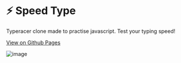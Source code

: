 # ⚡ Speed Type 
Typeracer clone made to practise javascript. Test your typing speed!

[View on Github Pages](rossw01.github.io/quick-type)

![image](https://user-images.githubusercontent.com/56947241/192621467-1caac655-7756-40bc-91d8-d41ad916d9ba.png)
